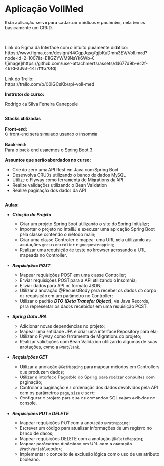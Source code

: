 # Aplicação VollMed
<p>Esta aplicação serve para cadastrar médicos e pacientes, nela temos basicamente um CRUD.</p>
<br>
<br>
Link do Figma da Interface com o intuíto puramente didático:<br>
https://www.figma.com/design/N4CgpJqsg7gjbKuDmra3EV/Voll.med?node-id=2-1007&t=B1IGZYWM9NsYk6Wb-0 
<br>
![image](https://github.com/user-attachments/assets/d4677d9b-ed2f-481d-a368-4417fff676fd)

<br>
<br>
Link do Trello:<br>
https://trello.com/b/O0lGCsKb/api-voll-med
<br>
<br>
<b>Instrutor do curso: </b>
<p>Rodrigo da Silva Ferreira Caneppele</p>
<br>
<b>Stacks utilizadas </b>
<br>
<br>
<b>Front-end:</b> <br>
O front-end será simulado usando o Insomnia
<br>
<br>
<b>Back-end:</b> <br>
Para o back-end usaremos o Spring Boot 3
<br>
<br>
<b>Assuntos que serão abordados no curso: </b>

<ul>
  <li>Crie do zero uma API Rest em Java com Spring Boot</li>
  <li>Desenvolva CRUDs utilizando o banco de dados MySQL</li>
  <li>Utilize o Flyway como ferramenta de Migrations da API</li>
  <li>Realize validações utilizando o Bean Validation</li>
  <li>Realize paginação dos dados da API</li>
</ul>

<br>
<b>Aulas: </b>
<ul>
  <li><b><i>Criação do Projeto</i></b></li>
  <ul>
  <li>Criar um projeto Spring Boot utilizando o site do Spring Initializr;</li>
  <li>Importar o projeto no IntelliJ e executar uma aplicação Spring Boot pela classe contendo o método main;</li>
  <li>Criar uma classe Controller e mapear uma URL nela utilizando as anotações <code>@RestController</code> e <code>@RequestMapping</code>;</li>
  <li>Realizar uma requisição de teste no browser acessando a URL mapeada no Controller.</li>
  </ul>
  <br>
  <li><b><i>Requisições POST</i></b></li>
  <ul>
  <li>Mapear requisições POST em uma classe Controller;</li>
  <li>Enviar requisições POST para a API utilizando o Insomnia;</li>
  <li>Enviar dados para API no formato JSON;</li>
  <li>Utilizar a anotação @RequestBody para receber os dados do corpo da requisição em um parâmetro no Controller;</li>
  <li>Utilizar o padrão <b><i>DTO (Data Transfer Object)</i></b>, via Java Records, para representar os dados recebidos em uma requisição POST.</li>
  </ul>
  <br>
  <li><b><i>Spring Data JPA</i></b></li>
  <ul>
  <li>Adicionar novas dependências no projeto;</li>
  <li>Mapear uma entidade JPA e criar uma interface Repository para ela;</li>
  <li>Utilizar o Flyway como ferramenta de Migrations do projeto;</li>
  <li>Realizar validações com Bean Validation utilizando algumas de suas anotações, como a <code>@NotBlank</code>.</li>
  </ul>
  <br>
  <li><b><i>Requisições GET</i></b></li>
  <ul>
  <li>Utilizar a anotação <code>@GetMapping</code> para mapear métodos em Controllers que produzem dados;</li>
  <li>Utilizar a interface Pageable do Spring para realizar consultas com paginação;</li>
  <li>Controlar a paginação e a ordenação dos dados devolvidos pela API com os parâmetros <code>page</code>, <code>size</code> e <code>sort</code>;</li>
  <li>Configurar o projeto para que os comandos SQL sejam exibidos no console.</li>
  </ul>
  <br>
  <li><b><i>Requisições PUT e DELETE</i></b></li>
  <ul>
  <li>Mapear requisições PUT com a anotação <code>@PutMapping</code>;</li>
  <li>Escrever um código para atualizar informações de um registro no banco de dados;</li>
  <li>Mapear requisições DELETE com a anotação <code>@DeleteMapping</code>;</li>
  <li>Mapear parâmetros dinâmicos em URL com a anotação <code>@PathVariable</code>code>;</li>
  <li>Implementar o conceito de exclusão lógica com o uso de um atributo booleano.</li>
  </ul>
</ul>

